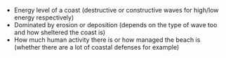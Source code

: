 - Energy level of a coast (destructive or constructive waves for high/low energy respectively)
- Dominated by erosion or deposition (depends on the type of wave too and how sheltered the coast is)
- How much human activity there is or how managed the beach is (whether there are a lot of coastal defenses for example)